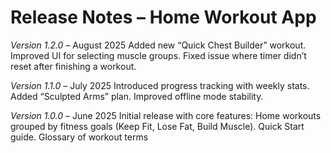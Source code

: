 # Release Notes – Home Workout App

*Version 1.2.0* – August 2025
Added new “Quick Chest Builder” workout.
Improved UI for selecting muscle groups.
Fixed issue where timer didn’t reset after finishing a workout.

*Version 1.1.0* – July 2025
Introduced progress tracking with weekly stats.
Added “Sculpted Arms” plan.
Improved offline mode stability.

*Version 1.0.0* – June 2025
Initial release with core features:
Home workouts grouped by fitness goals (Keep Fit, Lose Fat, Build Muscle).
Quick Start guide.
Glossary of workout terms